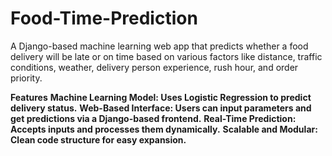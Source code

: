 # Food-Time-Prediction
A Django-based machine learning web app that predicts whether a food delivery will be late or on time based on various factors like distance, traffic conditions, weather, delivery person experience, rush hour, and order priority.

**Features**
**Machine Learning Model: Uses Logistic Regression to predict delivery status.**
**Web-Based Interface: Users can input parameters and get predictions via a Django-based frontend.**
**Real-Time Prediction: Accepts inputs and processes them dynamically.**
**Scalable and Modular: Clean code structure for easy expansion.**
